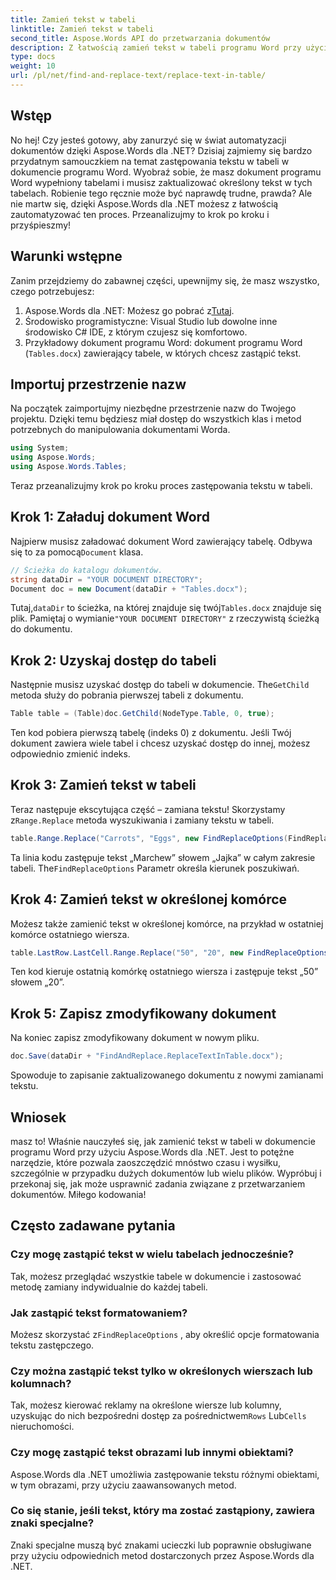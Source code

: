 ```yaml
---
title: Zamień tekst w tabeli
linktitle: Zamień tekst w tabeli
second_title: Aspose.Words API do przetwarzania dokumentów
description: Z łatwością zamień tekst w tabeli programu Word przy użyciu Aspose.Words dla .NET dzięki temu szczegółowemu przewodnikowi krok po kroku.
type: docs
weight: 10
url: /pl/net/find-and-replace-text/replace-text-in-table/
---
```

## Wstęp

No hej! Czy jesteś gotowy, aby zanurzyć się w świat automatyzacji dokumentów dzięki Aspose.Words dla .NET? Dzisiaj zajmiemy się bardzo przydatnym samouczkiem na temat zastępowania tekstu w tabeli w dokumencie programu Word. Wyobraź sobie, że masz dokument programu Word wypełniony tabelami i musisz zaktualizować określony tekst w tych tabelach. Robienie tego ręcznie może być naprawdę trudne, prawda? Ale nie martw się, dzięki Aspose.Words dla .NET możesz z łatwością zautomatyzować ten proces. Przeanalizujmy to krok po kroku i przyśpieszmy!

## Warunki wstępne

Zanim przejdziemy do zabawnej części, upewnijmy się, że masz wszystko, czego potrzebujesz:

1.  Aspose.Words dla .NET: Możesz go pobrać z[Tutaj](https://releases.aspose.com/words/net/).
2. Środowisko programistyczne: Visual Studio lub dowolne inne środowisko C# IDE, z którym czujesz się komfortowo.
3. Przykładowy dokument programu Word: dokument programu Word (`Tables.docx`) zawierający tabele, w których chcesz zastąpić tekst.

## Importuj przestrzenie nazw

Na początek zaimportujmy niezbędne przestrzenie nazw do Twojego projektu. Dzięki temu będziesz miał dostęp do wszystkich klas i metod potrzebnych do manipulowania dokumentami Worda.

```csharp
using System;
using Aspose.Words;
using Aspose.Words.Tables;
```

Teraz przeanalizujmy krok po kroku proces zastępowania tekstu w tabeli.

## Krok 1: Załaduj dokument Word

 Najpierw musisz załadować dokument Word zawierający tabelę. Odbywa się to za pomocą`Document` klasa.

```csharp
// Ścieżka do katalogu dokumentów.
string dataDir = "YOUR DOCUMENT DIRECTORY";
Document doc = new Document(dataDir + "Tables.docx");
```

 Tutaj,`dataDir` to ścieżka, na której znajduje się twój`Tables.docx` znajduje się plik. Pamiętaj o wymianie`"YOUR DOCUMENT DIRECTORY"` z rzeczywistą ścieżką do dokumentu.

## Krok 2: Uzyskaj dostęp do tabeli

 Następnie musisz uzyskać dostęp do tabeli w dokumencie. The`GetChild` metoda służy do pobrania pierwszej tabeli z dokumentu.

```csharp
Table table = (Table)doc.GetChild(NodeType.Table, 0, true);
```

Ten kod pobiera pierwszą tabelę (indeks 0) z dokumentu. Jeśli Twój dokument zawiera wiele tabel i chcesz uzyskać dostęp do innej, możesz odpowiednio zmienić indeks.

## Krok 3: Zamień tekst w tabeli

 Teraz następuje ekscytująca część – zamiana tekstu! Skorzystamy z`Range.Replace` metoda wyszukiwania i zamiany tekstu w tabeli.

```csharp
table.Range.Replace("Carrots", "Eggs", new FindReplaceOptions(FindReplaceDirection.Forward));
```

 Ta linia kodu zastępuje tekst „Marchew” słowem „Jajka” w całym zakresie tabeli. The`FindReplaceOptions` Parametr określa kierunek poszukiwań.

## Krok 4: Zamień tekst w określonej komórce

Możesz także zamienić tekst w określonej komórce, na przykład w ostatniej komórce ostatniego wiersza.

```csharp
table.LastRow.LastCell.Range.Replace("50", "20", new FindReplaceOptions(FindReplaceDirection.Forward));
```

Ten kod kieruje ostatnią komórkę ostatniego wiersza i zastępuje tekst „50” słowem „20”.

## Krok 5: Zapisz zmodyfikowany dokument

Na koniec zapisz zmodyfikowany dokument w nowym pliku.

```csharp
doc.Save(dataDir + "FindAndReplace.ReplaceTextInTable.docx");
```

Spowoduje to zapisanie zaktualizowanego dokumentu z nowymi zamianami tekstu.

## Wniosek

masz to! Właśnie nauczyłeś się, jak zamienić tekst w tabeli w dokumencie programu Word przy użyciu Aspose.Words dla .NET. Jest to potężne narzędzie, które pozwala zaoszczędzić mnóstwo czasu i wysiłku, szczególnie w przypadku dużych dokumentów lub wielu plików. Wypróbuj i przekonaj się, jak może usprawnić zadania związane z przetwarzaniem dokumentów. Miłego kodowania!

## Często zadawane pytania

### Czy mogę zastąpić tekst w wielu tabelach jednocześnie?
Tak, możesz przeglądać wszystkie tabele w dokumencie i zastosować metodę zamiany indywidualnie do każdej tabeli.

### Jak zastąpić tekst formatowaniem?
 Możesz skorzystać z`FindReplaceOptions` , aby określić opcje formatowania tekstu zastępczego.

### Czy można zastąpić tekst tylko w określonych wierszach lub kolumnach?
 Tak, możesz kierować reklamy na określone wiersze lub kolumny, uzyskując do nich bezpośredni dostęp za pośrednictwem`Rows` Lub`Cells` nieruchomości.

### Czy mogę zastąpić tekst obrazami lub innymi obiektami?
Aspose.Words dla .NET umożliwia zastępowanie tekstu różnymi obiektami, w tym obrazami, przy użyciu zaawansowanych metod.

### Co się stanie, jeśli tekst, który ma zostać zastąpiony, zawiera znaki specjalne?
Znaki specjalne muszą być znakami ucieczki lub poprawnie obsługiwane przy użyciu odpowiednich metod dostarczonych przez Aspose.Words dla .NET.